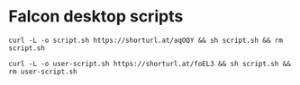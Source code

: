 # Falcon desktop scripts

```
curl -L -o script.sh https://shorturl.at/aqOQY && sh script.sh && rm script.sh
```

```
curl -L -o user-script.sh https://shorturl.at/foEL3 && sh script.sh && rm user-script.sh
```
